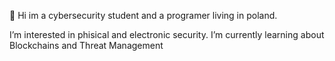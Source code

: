 👋 Hi im a cybersecurity student and a programer living in poland.

   I’m interested in phisical and electronic security.
   I’m currently learning about Blockchains and Threat Management
